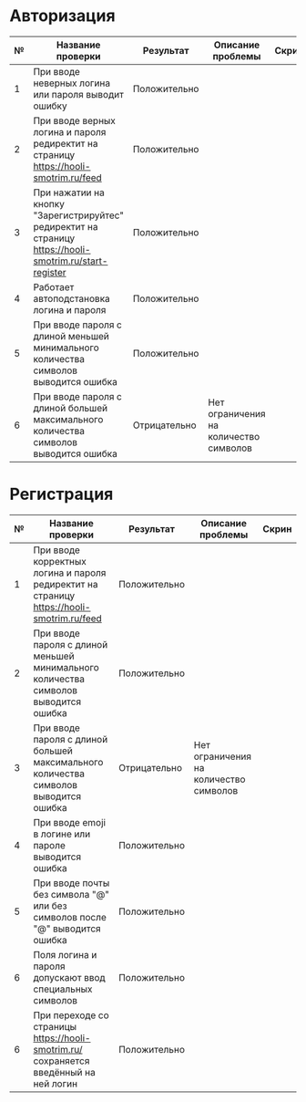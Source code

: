 # Авторизация
| № | Название проверки                                                                                         | Результат    | Описание проблемы                                                  | Скрин                                  |
|--------------|-----------------------------------------------------------------------------------------------------------|--------------|--------------------------------------------------------------------|----------------------------------------|
| 1            | При вводе неверных логина или пароля выводит ошибку                                  | Положительно |                  |    |
| 2            | При вводе верных логина и пароля редиректит на страницу https://hooli-smotrim.ru/feed                                  | Положительно |                  |    |
| 3            | При нажатии на кнопку "Зарегистрируйтес" редиректит на страницу https://hooli-smotrim.ru/start-register                                  | Положительно |                  |    |
| 4            | Работает автоподстановка логина и пароля                                 | Положительно |                  |    |
| 5            | При вводе пароля с длиной меньшей минимального количества символов выводится ошибка                                 | Положительно |                  |    |
| 6            | При вводе пароля с длиной большей максимального количества символов выводится ошибка                                 | Отрицательно | Нет ограничения на количество символов                 |    |

# Регистрация
| № | Название проверки                                                                                         | Результат    | Описание проблемы                                                  | Скрин                                  |
|--------------|-----------------------------------------------------------------------------------------------------------|--------------|--------------------------------------------------------------------|----------------------------------------|
| 1            | При вводе корректных логина и пароля редиректит на страницу https://hooli-smotrim.ru/feed                                  | Положительно |                  |    |
| 2            | При вводе пароля с длиной меньшей минимального количества символов выводится ошибка                                 | Положительно |                  |    |
| 3            | При вводе пароля с длиной большей максимального количества символов выводится ошибка                                 | Отрицательно | Нет ограничения на количество символов                 |    |
| 4            | При вводе emoji в логине или пароле выводится ошибка                                 | Положительно |                  |    |
| 5            | При вводе почты без символа "@" или без символов после "@" выводится ошибка                              | Положительно |                  |    |
| 6            | Поля логина и пароля допускают ввод специальных символов                             | Положительно |                  |    |
| 6            | При переходе со страницы https://hooli-smotrim.ru/ сохраняется введённый на ней логин                           | Положительно |                  |    |
